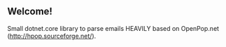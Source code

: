 ## Welcome!

Small dotnet.core library to parse emails HEAVILY based on OpenPop.net (http://hpop.sourceforge.net/).